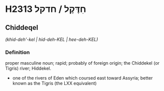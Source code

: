 # H2313 חִדֶּקֶל / חדקל

## Chiddeqel

_(khid-deh'-kel | hid-deh-KEL | hee-deh-KEL)_

### Definition

proper masculine noun; rapid; probably of foreign origin; the Chiddekel (or Tigris) river; Hiddekel.

- one of the rivers of Eden which coursed east toward Assyria; better known as the Tigris (the LXX equivalent)
